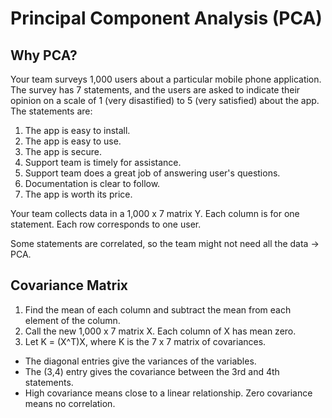 # Principal Component Analysis (PCA)

## Why PCA?
Your team surveys 1,000 users about a particular mobile phone application. The survey has 7 statements, and the users are asked to indicate their opinion on a scale of 1 (very disastified) to 5 (very satisfied) about the app. The statements are:

1. The app is easy to install.
2. The app is easy to use.
3. The app is secure.
4. Support team is timely for assistance.
5. Support team does a great job of answering user's questions.
6. Documentation is clear to follow.
7. The app is worth its price.

Your team collects data in a 1,000 x 7 matrix Y. Each column is for one statement. Each row corresponds to one user.

Some statements are correlated, so the team might not need all the data &rarr; PCA.

## Covariance Matrix
1. Find the mean of each column and subtract the mean from each element of the column.
2. Call the new 1,000 x 7 matrix X. Each column of X has mean zero.
3. Let K = (X^T)X, where K is the 7 x 7 matrix of covariances.
- The diagonal entries give the variances of the variables.
- The (3,4) entry gives the covariance between the 3rd and 4th statements.
- High covariance means close to a linear relationship. Zero covariance means no correlation.

